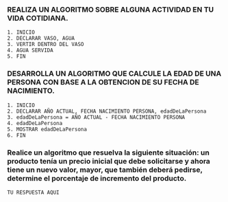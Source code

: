 ### REALIZA UN ALGORITMO SOBRE ALGUNA ACTIVIDAD EN TU VIDA COTIDIANA.

    1. INICIO
    2. DECLARAR VASO, AGUA
    3. VERTIR DENTRO DEL VASO
    4. AGUA SERVIDA
    5. FIN



### DESARROLLA UN ALGORITMO QUE CALCULE LA EDAD DE UNA PERSONA CON BASE A LA OBTENCION DE SU FECHA DE NACIMIENTO.

    1. INICIO 
    2. DECLARAR AÑO ACTUAL, FECHA NACIMIENTO PERSONA, edadDeLaPersona
    3. edadDeLaPersona = AÑO ACTUAL - FECHA NACIMIENTO PERSONA
    4. edadDeLaPersona
    5. MOSTRAR edadDeLaPersona
    6. FIN




###  Realice un algoritmo que resuelva la siguiente situación: un producto tenía un precio inicial que debe solicitarse y ahora tiene un nuevo valor, mayor, que también deberá pedirse, determine el porcentaje de incremento del producto. 

    TU RESPUESTA AQUI
